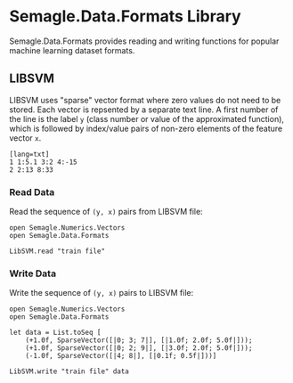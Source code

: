 # Semagle.Data.Formats Library

Semagle.Data.Formats provides reading and writing functions for popular
machine learning dataset formats.

## LIBSVM

LIBSVM uses "sparse" vector format where zero values do not need to be stored.
Each vector is repsented by a separate text line. A first number of the line is
the label `y` (class number or value of the approximated function), which is
followed by index/value pairs of non-zero elements of the feature vector `x`.

    [lang=txt]
    1 1:5.1 3:2 4:-15
    2 2:13 8:33

### Read Data
Read the sequence of `(y, x)` pairs from LIBSVM file:

    open Semagle.Numerics.Vectors
    open Semagle.Data.Formats

    LibSVM.read "train file"

### Write Data
Write the sequence of `(y, x)` pairs to LIBSVM file:

    open Semagle.Numerics.Vectors
    open Semagle.Data.Formats

    let data = List.toSeq [
        (+1.0f, SparseVector([|0; 3; 7|], [|1.0f; 2.0f; 5.0f|]));
        (+1.0f, SparseVector([|0; 2; 9|], [|3.0f; 2.0f; 5.0f|]));
        (-1.0f, SparseVector([|4; 8|], [|0.1f; 0.5f|]))]

    LibSVM.write "train file" data

